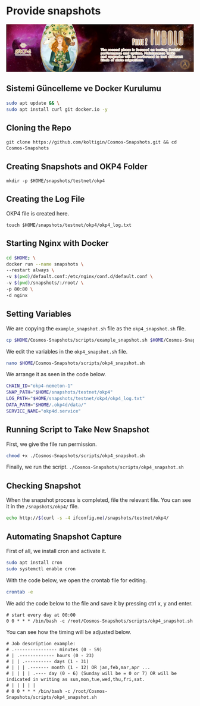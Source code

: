 # Provide snapshots
<img src="/images/OKP4-GitHub-Phase2.jpg" width="auto" height="auto">

## Sistemi Güncelleme ve Docker Kurulumu
```bash
sudo apt update && \
sudo apt install curl git docker.io -y
```

## Cloning the Repo
```
git clone https://github.com/koltigin/Cosmos-Snapshots.git && cd Cosmos-Snapshots
```

## Creating Snapshots and OKP4 Folder
```
mkdir -p $HOME/snapshots/testnet/okp4
```

## Creating the Log File
OKP4 file is created here.
```
touch $HOME/snapshots/testnet/okp4/okp4_log.txt
```
## Starting Nginx with Docker
```bash
cd $HOME; \
docker run --name snapshots \
--restart always \
-v $(pwd)/default.conf:/etc/nginx/conf.d/default.conf \
-v $(pwd)/snapshots/:/root/ \
-p 80:80 \
-d nginx
```

## Setting Variables
We are copying the `example_snapshot.sh` file as the `okp4_snapshot.sh` file.
```bash
cp $HOME/Cosmos-Snapshots/scripts/example_snapshot.sh $HOME/Cosmos-Snapshots/scripts/okp4_snapshot.sh
```
We edit the variables in the `okp4_snapshot.sh` file. 
```bash
nano $HOME/Cosmos-Snapshots/scripts/okp4_snapshot.sh
```

We arrange it as seen in the code below.
```bash
CHAIN_ID="okp4-nemeton-1"
SNAP_PATH="$HOME/snapshots/testnet/okp4"
LOG_PATH="$HOME/snapshots/testnet/okp4/okp4_log.txt"
DATA_PATH="$HOME/.okp4d/data/"
SERVICE_NAME="okp4d.service"
```

## Running Script to Take New Snapshot
First, we give the file run permission.
```bash
chmod +x ./Cosmos-Snapshots/scripts/okp4_snapshot.sh
```

Finally, we run the script.
`./Cosmos-Snapshots/scripts/okp4_snapshot.sh`

## Checking Snapshot
When the snapshot process is completed, file the relevant file.
You can see it in the `/snapshots/okp4/` file.
```bash
echo http://$(curl -s -4 ifconfig.me)/snapshots/testnet/okp4/
```

## Automating Snapshot Capture
First of all, we install cron and activate it.
```bash
sudo apt install cron
sudo systemctl enable cron
```

With the code below, we open the crontab file for editing.
```bash
crontab -e
```

We add the code below to the file and save it by pressing ctrl x, y and enter.
```cron
# start every day at 00:00
0 0 * * * /bin/bash -c /root/Cosmos-Snapshots/scripts/okp4_snapshot.sh
```

You can see how the timing will be adjusted below.

```cron
# Job description example:
# .---------------- minutes (0 - 59)
# | .------------- hours (0 - 23)
# | | .---------- days (1 - 31)
# | | | .------- month (1 - 12) OR jan,feb,mar,apr ...
# | | | | .---- day (0 - 6) (Sunday will be = 0 or 7) OR will be indicated in writing as sun,mon,tue,wed,thu,fri,sat.
# | | | | |
# 0 0 * * * /bin/bash -c /root/Cosmos-Snapshots/scripts/okp4_snapshot.sh
```
